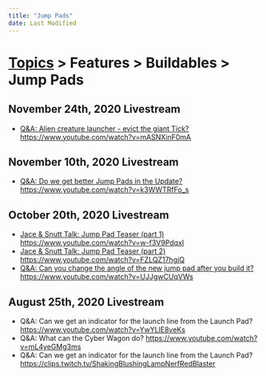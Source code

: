 ```yaml
---
title: "Jump Pads"
date: Last Modified
---
```

# [Topics](../../../topics.md) > Features > Buildables > Jump Pads

## November 24th, 2020 Livestream
* [Q&A: Alien creature launcher - evict the giant Tick?](../../../transcriptions/yt-mASNXinF0mA.md) https://www.youtube.com/watch?v=mASNXinF0mA

## November 10th, 2020 Livestream
* [Q&A: Do we get better Jump Pads in the Update?](../../../transcriptions/yt-k3WWTRfFo_s.md) https://www.youtube.com/watch?v=k3WWTRfFo_s

## October 20th, 2020 Livestream
* [Jace & Snutt Talk: Jump Pad Teaser (part 1)](../../../transcriptions/yt-w-f3V9PdqxI.md) https://www.youtube.com/watch?v=w-f3V9PdqxI
* [Jace & Snutt Talk: Jump Pad Teaser (part 2)](../../../transcriptions/yt-FZLQZ17hgjQ.md) https://www.youtube.com/watch?v=FZLQZ17hgjQ
* [Q&A: Can you change the angle of the new jump pad after you build it?](../../../transcriptions/yt-UJJgwCUqVWs.md) https://www.youtube.com/watch?v=UJJgwCUqVWs

## August 25th, 2020 Livestream
* Q&A: Can we get an indicator for the launch line from the Launch Pad? https://www.youtube.com/watch?v=YwYLlE8veKs
* Q&A: What can the Cyber Wagon do? https://www.youtube.com/watch?v=mL4yeGMg3ms
* Q&A: Can we get an indicator for the launch line from the Launch Pad? https://clips.twitch.tv/ShakingBlushingLampNerfRedBlaster
